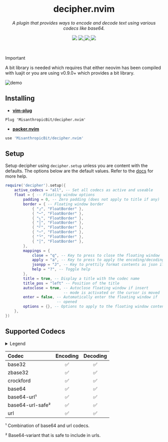<div align="center">
  <br />
  <h1>decipher.nvim</h1>
  <p><i>A plugin that provides ways to encode and decode text using various codecs like base64.</i></p>
  <p>
    <img src="https://img.shields.io/badge/version-0.1.2-blue?style=flat-square" />
    <a href="https://luarocks.org/modules/misanthropicbit/decipher.nvim">
        <img src="https://img.shields.io/luarocks/v/misanthropicbit/decipher.nvim?logo=lua&color=purple" />
    </a>
    <a href="https://img.shields.io/github/actions/workflow/status/MisanthropicBit/decipher.nvim/tests.yml?branch=master&style=flat-square">
        <img src="https://img.shields.io/github/actions/workflow/status/MisanthropicBit/decipher.nvim/tests.yml?branch=master&style=flat-square" />
    </a>
    <a href="/LICENSE">
        <img src="https://img.shields.io/github/license/MisanthropicBit/decipher.nvim?style=flat-square" />
    </a>
  </p>
  <br />
</div>

> [!IMPORTANT]  
> A bit library is needed which requires that either neovim has been compiled with luajit or you are using v0.9.0+ which provides a bit library.

![demo](https://github.com/MisanthropicBit/decipher.nvim/assets/1846147/6bc4db76-9a3b-428b-99b4-98e56d06901e)

## Installing

* **[vim-plug](https://github.com/junegunn/vim-plug)**

```vim
Plug 'MisanthropicBit/decipher.nvim'
```

* **[packer.nvim](https://github.com/wbthomason/packer.nvim)**

```lua
use 'MisanthropicBit/decipher.nvim'
```

## Setup

Setup decipher using `decipher.setup` unless you are content with the defaults.
The options below are the default values. Refer to the
[docs](doc/decipher.txt) for more help.

```lua
require('decipher').setup({
    active_codecs = "all", -- Set all codecs as active and useable
    float = { -- Floating window options
        padding = 0, -- Zero padding (does not apply to title if any)
        border = { -- Floating window border
            { "╭", "FloatBorder" },
            { "─", "FloatBorder" },
            { "╮", "FloatBorder" },
            { "│", "FloatBorder" },
            { "╯", "FloatBorder" },
            { "─", "FloatBorder" },
            { "╰", "FloatBorder" },
            { "│", "FloatBorder" },
        },
        mappings = {
            close = "q", -- Key to press to close the floating window
            apply = "a", -- Key to press to apply the encoding/decoding
            jsonpp = "J", -- Key to prettily format contents as json if possbile
            help = "?", -- Toggle help
        },
        title = true, -- Display a title with the codec name
        title_pos = "left" -- Position of the title
        autoclose = true, -- Autoclose floating window if insert
                          -- mode is activated or the cursor is moved
        enter = false, -- Automatically enter the floating window if
                       -- opened
        options = {}, -- Options to apply to the floating window contents
    },
})
```

## Supported Codecs

<details>
<summary>Legend</summary>

* ✅ = supported
* ❌ = not supported
* 🗓️ = planned
</details>

| Codec            | Encoding  | Decoding  |
| :--------------- | :-------: | :-------: |
| base32           | ✅        | ✅         |
| zbase32          | ✅        | ✅         |
| crockford        | ✅        | ✅         |
| base64           | ✅        | ✅         |
| base64-url¹      | ✅        | ✅         |
| base64-url-safe² | ✅        | ✅         |
| url              | ✅        | ✅         |

¹ Combination of base64 and url codecs.

² Base64-variant that is safe to include in urls.
